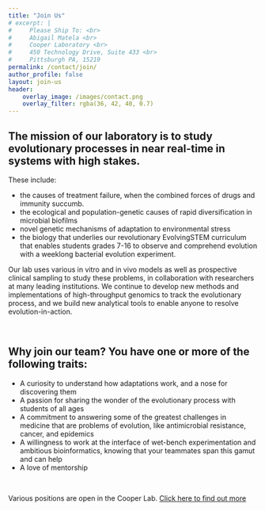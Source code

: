 ```yaml
---
title: "Join Us"
# excerpt: |
#     Please Ship To: <br>
#     Abigail Matela <br>
#     Cooper Laboratory <br>
#     450 Technology Drive, Suite 433 <br>
#     Pittsburgh PA, 15219
permalink: /contact/join/
author_profile: false
layout: join-us
header:
    overlay_image: /images/contact.png
    overlay_filter: rgba(36, 42, 40, 0.7)
---
```


## The mission of our laboratory is to study evolutionary processes in near real-time in systems with high stakes. 


These include:
- the causes of treatment failure, when the combined forces of drugs and immunity succumb.
- the ecological and population-genetic causes of rapid diversification in microbial biofilms
- novel genetic mechanisms of adaptation to environmental stress
- the biology that underlies our revolutionary EvolvingSTEM curriculum that enables students grades 7-16 to observe and comprehend evolution with a weeklong bacterial evolution experiment.

Our lab uses various in vitro and in vivo models as well as prospective clinical sampling to study these problems, in collaboration with researchers at many leading institutions. We continue to develop new methods and implementations of high-throughput genomics to track the evolutionary process, and we build new analytical tools to enable anyone to resolve evolution-in-action.

<br>

## Why join our team? You have one or more of the following traits:
- A curiosity to understand how adaptations work, and a nose for discovering them
- A passion for sharing the wonder of the evolutionary process with students of all ages
- A commitment to answering some of the greatest challenges in medicine that are problems of evolution, like antimicrobial resistance, cancer, and epidemics
- A willingness to work at the interface of wet-bench experimentation and ambitious bioinformatics, knowing that your teammates span this gamut and can help
- A love of mentorship

<br>

Various positions are open in the Cooper Lab. [Click here to find out more](/images/CooperLab-OpenPositions-2023-rev.pdf)